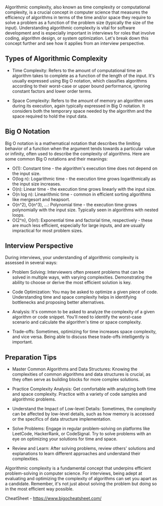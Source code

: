 Algorithmic complexity, also known as time complexity or computational complexity, is a crucial concept in computer science that measures the efficiency of algorithms in terms of the time and/or space they require to solve a problem as a function of the problem size (typically the size of the input). Understanding algorithmic complexity is vital for software development and is especially important in interviews for roles that involve coding, algorithm design, or system optimization. Let's break down this concept further and see how it applies from an interview perspective.

## Types of Algorithmic Complexity

- Time Complexity: Refers to the amount of computational time an algorithm takes to complete as a function of the length of the input. It's usually expressed using Big O notation, which classifies algorithms according to their worst-case or upper bound performance, ignoring constant factors and lower order terms.

- Space Complexity: Refers to the amount of memory an algorithm uses during its execution, again typically expressed in Big O notation. It considers both the temporary space needed by the algorithm and the space required to hold the input data.

## Big O Notation

Big O notation is a mathematical notation that describes the limiting behavior of a function when the argument tends towards a particular value or infinity, often used to describe the complexity of algorithms. Here are some common Big O notations and their meanings:

- O(1): Constant time - the algorithm's execution time does not depend on the input size.
- O(log n): Logarithmic time - the execution time grows logarithmically as the input size increases.
- O(n): Linear time - the execution time grows linearly with the input size.
- O(n log n): Linearithmic time - common in efficient sorting algorithms like mergesort and heapsort.
- O(n^2), O(n^3), ...: Polynomial time - the execution time grows polynomially with the input size. Typically seen in algorithms with nested loops.
- O(2^n), O(n!): Exponential time and factorial time, respectively - these are much less efficient, especially for large inputs, and are usually impractical for most problem sizes.

## Interview Perspective

During interviews, your understanding of algorithmic complexity is assessed in several ways:

- Problem Solving: Interviewers often present problems that can be solved in multiple ways, with varying complexities. Demonstrating the ability to choose or derive the most efficient solution is key.

- Code Optimization: You may be asked to optimize a given piece of code. Understanding time and space complexity helps in identifying bottlenecks and proposing better alternatives.

- Analysis: It's common to be asked to analyze the complexity of a given algorithm or code snippet. You'll need to identify the worst-case scenario and calculate the algorithm's time or space complexity.

- Trade-offs: Sometimes, optimizing for time increases space complexity, and vice versa. Being able to discuss these trade-offs intelligently is important.

## Preparation Tips

- Master Common Algorithms and Data Structures: Knowing the complexities of common algorithms and data structures is crucial, as they often serve as building blocks for more complex solutions.

- Practice Complexity Analysis: Get comfortable with analyzing both time and space complexity. Practice with a variety of code samples and algorithmic problems.

- Understand the Impact of Low-level Details: Sometimes, the complexity can be affected by low-level details, such as how memory is accessed or the specifics of data structure implementation.

- Solve Problems: Engage in regular problem-solving on platforms like LeetCode, HackerRank, or CodeSignal. Try to solve problems with an eye on optimizing your solutions for time and space.

- Review and Learn: After solving problems, review others' solutions and explanations to learn different approaches and understand their complexities.

Algorithmic complexity is a fundamental concept that underpins efficient problem-solving in computer science. For interviews, being adept at evaluating and optimizing the complexity of algorithms can set you apart as a candidate. Remember, it's not just about solving the problem but doing so in the most efficient way possible.

CheatSheet - https://www.bigocheatsheet.com/
